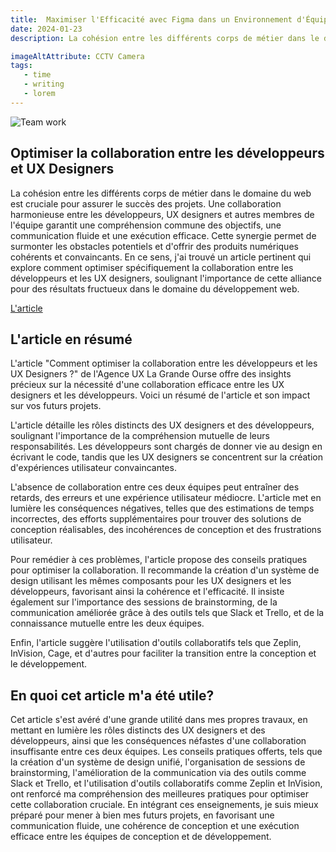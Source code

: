 ```yaml
---
title:  Maximiser l'Efficacité avec Figma dans un Environnement d'Équipe
date: 2024-01-23
description: La cohésion entre les différents corps de métier dans le domaine du web est cruciale pour assurer le succès des projets. Une collaboration harmonieuse entre les développeurs, UX designers et autres membres de l'équipe garantit une compréhension commune des objectifs, une communication fluide et une exécution efficace.

imageAltAttribute: CCTV Camera
tags:
   - time
   - writing 
   - lorem 
---
```

![Team work](https://lagrandeourse.design/wp-content/uploads/2022/04/Comment-optimiser-la-collaboration-entre-les-developpeurs-et-les-UX-Designers.jpg)

## Optimiser la collaboration entre les développeurs et UX Designers

La cohésion entre les différents corps de métier dans le domaine du web est cruciale pour assurer le succès des projets. Une collaboration harmonieuse entre les développeurs, UX designers et autres membres de l'équipe garantit une compréhension commune des objectifs, une communication fluide et une exécution efficace. Cette synergie permet de surmonter les obstacles potentiels et d'offrir des produits numériques cohérents et convaincants. En ce sens, j'ai trouvé un article pertinent qui explore comment optimiser spécifiquement la collaboration entre les développeurs et les UX designers, soulignant l'importance de cette alliance pour des résultats fructueux dans le domaine du développement web.

[L'article](https://lagrandeourse.design/blog/la-collaboration-entre-developpeurs-ux-designers-est-elle-importante/)


## L'article en résumé


L'article "Comment optimiser la collaboration entre les développeurs et les UX Designers ?" de l'Agence UX La Grande Ourse offre des insights précieux sur la nécessité d'une collaboration efficace entre les UX designers et les développeurs. Voici un résumé de l'article et son impact sur vos futurs projets.

L'article détaille les rôles distincts des UX designers et des développeurs, soulignant l'importance de la compréhension mutuelle de leurs responsabilités. Les développeurs sont chargés de donner vie au design en écrivant le code, tandis que les UX designers se concentrent sur la création d'expériences utilisateur convaincantes.

L'absence de collaboration entre ces deux équipes peut entraîner des retards, des erreurs et une expérience utilisateur médiocre. L'article met en lumière les conséquences négatives, telles que des estimations de temps incorrectes, des efforts supplémentaires pour trouver des solutions de conception réalisables, des incohérences de conception et des frustrations utilisateur.

Pour remédier à ces problèmes, l'article propose des conseils pratiques pour optimiser la collaboration. Il recommande la création d'un système de design utilisant les mêmes composants pour les UX designers et les développeurs, favorisant ainsi la cohérence et l'efficacité. Il insiste également sur l'importance des sessions de brainstorming, de la communication améliorée grâce à des outils tels que Slack et Trello, et de la connaissance mutuelle entre les deux équipes.

Enfin, l'article suggère l'utilisation d'outils collaboratifs tels que Zeplin, InVision, Cage, et d'autres pour faciliter la transition entre la conception et le développement.

## En quoi cet article m'a été utile?


Cet article s'est avéré d'une grande utilité dans mes propres travaux, en mettant en lumière les rôles distincts des UX designers et des développeurs, ainsi que les conséquences néfastes d'une collaboration insuffisante entre ces deux équipes. Les conseils pratiques offerts, tels que la création d'un système de design unifié, l'organisation de sessions de brainstorming, l'amélioration de la communication via des outils comme Slack et Trello, et l'utilisation d'outils collaboratifs comme Zeplin et InVision, ont renforcé ma compréhension des meilleures pratiques pour optimiser cette collaboration cruciale. En intégrant ces enseignements, je suis mieux préparé pour mener à bien mes futurs projets, en favorisant une communication fluide, une cohérence de conception et une exécution efficace entre les équipes de conception et de développement.